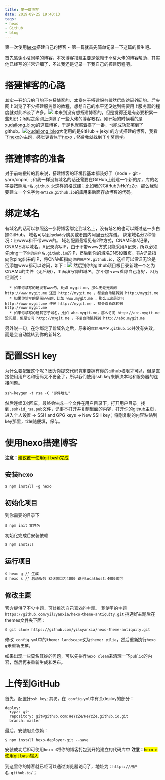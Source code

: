 ```yaml
---
title: 第一篇博客
date: 2019-09-25 19:40:13
tags:
- hexo
- GitHub
- blog
---
```

第一次使用[hexo]搭建自己的博客 ~ 第一篇就首先简单记录一下这篇的蛋生吧。

首先感谢[小茗同学]的博客，本次博客搭建主要是依赖于小茗大佬的博客帮助，其实他已经写的非常详细了，不过我还是记录一下我自己的搭建历程吧。

<!-- more -->

# 搭建博客的心路
其实一开始我的目的不在搭博客的，本意在于搭建服务器然后能访问外网的。后来网上浏览了不少搭建服务器的教程，想想自己的水平还没达到需要用上服务器的程度就对此冷淡了许多。![][哎]
本来到没有想搭建博客的，但是觉得还是有必要积累一些知识；闲暇之余网上浏览了一些大佬的博客教程。刚开始的时候看的是[xudailong_blog]的这篇博客，于是也就照着搭了一番，也能成功部署到了github。![][开心]
[xudailong_blog]大佬用的是GitHub + jekyll的方式搭建的博客，我看了[hexo]的主题，感觉更青睐于[hexo]；然后我就找到了[小茗同学]。
# 搭建博客的准备
对于前端搬砖的我来说，搭建博客的环境我基本都装好了（node + git + yarn/cnpm）;和我一样没有域名的话还需要在GitHub上创建一个新的库，库的名字要按照`用户名.github.io`这样的格式建；比如我的GitHub为HeYzZe，那么我就要建立一个名字为`HeYzZe.github.io`的库用来后面存放博客的代码。
# 绑定域名
有域名的话可以参照这一步将博客绑定到域名上，没有域名的也可以跳过这一步白嫖GitHub。
域名可以到`godaddy`购买或者国内阿里云也靠谱。
绑定域名分2种情况：带www和不带www的。
域名配置最常见有2种方式，CNAME和A记录，CNAME填写域名，A记录填写IP，由于不带www方式只能采用A记录，所以必须先ping一下`你的用户名.github.io`的IP，然后到你的域名DNS设置页，将A记录指向你ping出来的IP，将CNAME指向`你的用户名.github.io`，这样可以保证无论是否添加www都可以访问，如下：![][域名]
然后到你的github项目根目录新建一个名为CNAME的文件（无后缀），里面填写你的域名，加不加www看你自己喜好，因为经测试：
~~~
  * 如果你填写的是没有www的，比如 mygit.me，那么无论是访问 http://www.mygit.me 还是 http://mygit.me ，都会自动跳转到 http://mygit.me
  * 如果你填写的是带www的，比如 www.mygit.me ，那么无论是访问 http://www.mygit.me 还是 http://mygit.me ，都会自动跳转到 http://www.mygit.me
  * 如果你填写的是其它子域名，比如 abc.mygit.me，那么访问 http://abc.mygit.me 没问题，但是访问 http://mygit.me ，不会自动跳转到 http://abc.mygit.me
~~~
另外说一句，在你绑定了新域名之后，原来的`你的用户名.github.io`并没有失效，而是会自动跳转到你的新域名
# 配置SSH key
为什么要配置这个呢？因为你提交代码肯定要拥有你的github权限才可以，但是直接使用用户名和密码太不安全了，所以我们使用ssh key来解决本地和服务器的连接问题。
~~~
ssh-keygen -t rsa -C "邮件地址"
~~~
然后连续3次回车，最终会生成一个文件在用户目录下，打开用户目录，找到`.ssh\id_rsa.pub`文件，记事本打开并复制里面的内容，打开你的github主页，进入个人设置 -> SSH and GPG keys -> New SSH key；将刚复制的内容粘贴到key那里，title随便填，保存。
# 使用hexo搭建博客
**注意：**<mark>建议统一使用git bash完成</mark>
## 安装hexo
~~~
$ npm install -g hexo
~~~
## 初始化项目
到你需要的目录下
~~~git
$ npm init 文件名
~~~
初始化完成后安装依赖
~~~
$ npm install
~~~
## 运行项目
~~~
$ hexo g // 生成
$ hexo s // 启动服务 默认端口为4000 访问localhost:4000即可
~~~
## 修改主题
官方提供了不少主题，可以挑选自己喜欢的[主题](https://hexo.io/themes/)。
我使用的主题`https://github.com/yiluyanxia/hexo-theme-antiquity.git`
挑选好主题后在themes文件夹下面：
~~~
$ git clone https://github.com/yiluyanxia/hexo-theme-antiquity.git
~~~
修改`_config.yml`中的`theme: landscape`改为`theme: yilia`，然后重新执行`hexo g`来重新生成。

如果出现一些莫名其妙的问题，可以先执行`hexo clean`来清理一下`public`的内容，然后再来重新生成和发布。

# 上传到GitHub
  首先，配置好`ssh key`;
  其次，在`_config.yml`中有关deploy的部分：
  ~~~
  deploy:
    type: git
    repository: git@github.com:HeYzZe/HeYzZe.github.io.git
    branch: master
  ~~~
  最后，安装相关依赖：
  ~~~
  $ npm install hexo-deployer-git --save
  ~~~
  安装成功后即可使用`hexo d`将你的博客打包到开始建立的代码库中
**注意：**<mark>`hexo d`使用git bash输入</mark>

到这里你的博客就已经可以通过浏览器访问了，地址为：`https://用户名.github.io/`；


<!-- 网址链接 -->
[hexo]:https://hexo.io
[小茗同学]:https://www.cnblogs.com/liuxianan/p/build-blog-website-by-hexo-github.html
[xudailong_blog]:https://blog.csdn.net/xudailong_blog/article/details/78762262
<!-- 图片链接 -->
[哎]:/images/i.gif
[开心]:/images/happy.gif
[域名]:/images/20160823_191336_238_8683.png
